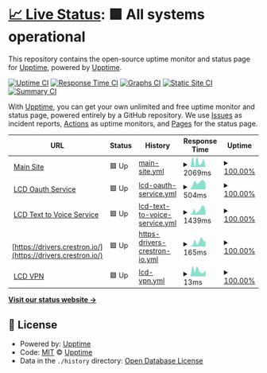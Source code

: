 # [📈 Live Status](https://upptime.github.io/upptime): <!--live status--> **🟩 All systems operational**

This repository contains the open-source uptime monitor and status page for [Upptime](https://upptime.js.org), powered by [Upptime](https://github.com/upptime/upptime).

[![Uptime CI](https://github.com/lightingcontrol/LCD_Uptime/workflows/Uptime%20CI/badge.svg)](https://github.com/lightingcontrol/LCD_Uptime/actions?query=workflow%3A%22Uptime+CI%22)
[![Response Time CI](https://github.com/lightingcontrol/LCD_Uptime/workflows/Response%20Time%20CI/badge.svg)](https://github.com/lightingcontrol/LCD_Uptime/actions?query=workflow%3A%22Response+Time+CI%22)
[![Graphs CI](https://github.com/lightingcontrol/LCD_Uptime/workflows/Graphs%20CI/badge.svg)](https://github.com/lightingcontrol/LCD_Uptime/actions?query=workflow%3A%22Graphs+CI%22)
[![Static Site CI](https://github.com/lightingcontrol/LCD_Uptime/workflows/Static%20Site%20CI/badge.svg)](https://github.com/lightingcontrol/LCD_Uptime/actions?query=workflow%3A%22Static+Site+CI%22)
[![Summary CI](https://github.com/lightingcontrol/LCD_Uptime/workflows/Summary%20CI/badge.svg)](https://github.com/lightingcontrol/LCD_Uptime/actions?query=workflow%3A%22Summary+CI%22)

With [Upptime](https://upptime.js.org), you can get your own unlimited and free uptime monitor and status page, powered entirely by a GitHub repository. We use [Issues](https://github.com/upptime/upptime/issues) as incident reports, [Actions](https://github.com/lightingcontrol/LCD_Uptime/actions) as uptime monitors, and [Pages](https://upptime.github.io/upptime) for the status page.

<!--start: status pages-->
<!-- This summary is generated by Upptime (https://github.com/upptime/upptime) -->
<!-- Do not edit this manually, your changes will be overwritten -->
<!-- prettier-ignore -->
| URL | Status | History | Response Time | Uptime |
| --- | ------ | ------- | ------------- | ------ |
| <img alt="" src="https://icons.duckduckgo.com/ip3/www.lightingcontrol.co.uk.ico" height="13"> [Main Site](https://www.lightingcontrol.co.uk) | 🟩 Up | [main-site.yml](https://github.com/LightingControl/LCD_Uptime/commits/HEAD/history/main-site.yml) | <details><summary><img alt="Response time graph" src="./graphs/main-site/response-time-week.png" height="20"> 2069ms</summary><br><a href="https://Lightingcontrol.github.io/LCD_Uptime/history/main-site"><img alt="Response time 1172" src="https://img.shields.io/endpoint?url=https%3A%2F%2Fraw.githubusercontent.com%2FLightingControl%2FLCD_Uptime%2FHEAD%2Fapi%2Fmain-site%2Fresponse-time.json"></a><br><a href="https://Lightingcontrol.github.io/LCD_Uptime/history/main-site"><img alt="24-hour response time 296" src="https://img.shields.io/endpoint?url=https%3A%2F%2Fraw.githubusercontent.com%2FLightingControl%2FLCD_Uptime%2FHEAD%2Fapi%2Fmain-site%2Fresponse-time-day.json"></a><br><a href="https://Lightingcontrol.github.io/LCD_Uptime/history/main-site"><img alt="7-day response time 2069" src="https://img.shields.io/endpoint?url=https%3A%2F%2Fraw.githubusercontent.com%2FLightingControl%2FLCD_Uptime%2FHEAD%2Fapi%2Fmain-site%2Fresponse-time-week.json"></a><br><a href="https://Lightingcontrol.github.io/LCD_Uptime/history/main-site"><img alt="30-day response time 1895" src="https://img.shields.io/endpoint?url=https%3A%2F%2Fraw.githubusercontent.com%2FLightingControl%2FLCD_Uptime%2FHEAD%2Fapi%2Fmain-site%2Fresponse-time-month.json"></a><br><a href="https://Lightingcontrol.github.io/LCD_Uptime/history/main-site"><img alt="1-year response time 1172" src="https://img.shields.io/endpoint?url=https%3A%2F%2Fraw.githubusercontent.com%2FLightingControl%2FLCD_Uptime%2FHEAD%2Fapi%2Fmain-site%2Fresponse-time-year.json"></a></details> | <details><summary><a href="https://Lightingcontrol.github.io/LCD_Uptime/history/main-site">100.00%</a></summary><a href="https://Lightingcontrol.github.io/LCD_Uptime/history/main-site"><img alt="All-time uptime 100.00%" src="https://img.shields.io/endpoint?url=https%3A%2F%2Fraw.githubusercontent.com%2FLightingControl%2FLCD_Uptime%2FHEAD%2Fapi%2Fmain-site%2Fuptime.json"></a><br><a href="https://Lightingcontrol.github.io/LCD_Uptime/history/main-site"><img alt="24-hour uptime 100.00%" src="https://img.shields.io/endpoint?url=https%3A%2F%2Fraw.githubusercontent.com%2FLightingControl%2FLCD_Uptime%2FHEAD%2Fapi%2Fmain-site%2Fuptime-day.json"></a><br><a href="https://Lightingcontrol.github.io/LCD_Uptime/history/main-site"><img alt="7-day uptime 100.00%" src="https://img.shields.io/endpoint?url=https%3A%2F%2Fraw.githubusercontent.com%2FLightingControl%2FLCD_Uptime%2FHEAD%2Fapi%2Fmain-site%2Fuptime-week.json"></a><br><a href="https://Lightingcontrol.github.io/LCD_Uptime/history/main-site"><img alt="30-day uptime 100.00%" src="https://img.shields.io/endpoint?url=https%3A%2F%2Fraw.githubusercontent.com%2FLightingControl%2FLCD_Uptime%2FHEAD%2Fapi%2Fmain-site%2Fuptime-month.json"></a><br><a href="https://Lightingcontrol.github.io/LCD_Uptime/history/main-site"><img alt="1-year uptime 100.00%" src="https://img.shields.io/endpoint?url=https%3A%2F%2Fraw.githubusercontent.com%2FLightingControl%2FLCD_Uptime%2FHEAD%2Fapi%2Fmain-site%2Fuptime-year.json"></a></details>
| <img alt="" src="https://icons.duckduckgo.com/ip3/oauth.lightingcontrol.co.uk.ico" height="13"> [LCD Oauth Service](https://oauth.lightingcontrol.co.uk) | 🟩 Up | [lcd-oauth-service.yml](https://github.com/LightingControl/LCD_Uptime/commits/HEAD/history/lcd-oauth-service.yml) | <details><summary><img alt="Response time graph" src="./graphs/lcd-oauth-service/response-time-week.png" height="20"> 504ms</summary><br><a href="https://Lightingcontrol.github.io/LCD_Uptime/history/lcd-oauth-service"><img alt="Response time 506" src="https://img.shields.io/endpoint?url=https%3A%2F%2Fraw.githubusercontent.com%2FLightingControl%2FLCD_Uptime%2FHEAD%2Fapi%2Flcd-oauth-service%2Fresponse-time.json"></a><br><a href="https://Lightingcontrol.github.io/LCD_Uptime/history/lcd-oauth-service"><img alt="24-hour response time 929" src="https://img.shields.io/endpoint?url=https%3A%2F%2Fraw.githubusercontent.com%2FLightingControl%2FLCD_Uptime%2FHEAD%2Fapi%2Flcd-oauth-service%2Fresponse-time-day.json"></a><br><a href="https://Lightingcontrol.github.io/LCD_Uptime/history/lcd-oauth-service"><img alt="7-day response time 504" src="https://img.shields.io/endpoint?url=https%3A%2F%2Fraw.githubusercontent.com%2FLightingControl%2FLCD_Uptime%2FHEAD%2Fapi%2Flcd-oauth-service%2Fresponse-time-week.json"></a><br><a href="https://Lightingcontrol.github.io/LCD_Uptime/history/lcd-oauth-service"><img alt="30-day response time 648" src="https://img.shields.io/endpoint?url=https%3A%2F%2Fraw.githubusercontent.com%2FLightingControl%2FLCD_Uptime%2FHEAD%2Fapi%2Flcd-oauth-service%2Fresponse-time-month.json"></a><br><a href="https://Lightingcontrol.github.io/LCD_Uptime/history/lcd-oauth-service"><img alt="1-year response time 506" src="https://img.shields.io/endpoint?url=https%3A%2F%2Fraw.githubusercontent.com%2FLightingControl%2FLCD_Uptime%2FHEAD%2Fapi%2Flcd-oauth-service%2Fresponse-time-year.json"></a></details> | <details><summary><a href="https://Lightingcontrol.github.io/LCD_Uptime/history/lcd-oauth-service">100.00%</a></summary><a href="https://Lightingcontrol.github.io/LCD_Uptime/history/lcd-oauth-service"><img alt="All-time uptime 100.00%" src="https://img.shields.io/endpoint?url=https%3A%2F%2Fraw.githubusercontent.com%2FLightingControl%2FLCD_Uptime%2FHEAD%2Fapi%2Flcd-oauth-service%2Fuptime.json"></a><br><a href="https://Lightingcontrol.github.io/LCD_Uptime/history/lcd-oauth-service"><img alt="24-hour uptime 100.00%" src="https://img.shields.io/endpoint?url=https%3A%2F%2Fraw.githubusercontent.com%2FLightingControl%2FLCD_Uptime%2FHEAD%2Fapi%2Flcd-oauth-service%2Fuptime-day.json"></a><br><a href="https://Lightingcontrol.github.io/LCD_Uptime/history/lcd-oauth-service"><img alt="7-day uptime 100.00%" src="https://img.shields.io/endpoint?url=https%3A%2F%2Fraw.githubusercontent.com%2FLightingControl%2FLCD_Uptime%2FHEAD%2Fapi%2Flcd-oauth-service%2Fuptime-week.json"></a><br><a href="https://Lightingcontrol.github.io/LCD_Uptime/history/lcd-oauth-service"><img alt="30-day uptime 100.00%" src="https://img.shields.io/endpoint?url=https%3A%2F%2Fraw.githubusercontent.com%2FLightingControl%2FLCD_Uptime%2FHEAD%2Fapi%2Flcd-oauth-service%2Fuptime-month.json"></a><br><a href="https://Lightingcontrol.github.io/LCD_Uptime/history/lcd-oauth-service"><img alt="1-year uptime 100.00%" src="https://img.shields.io/endpoint?url=https%3A%2F%2Fraw.githubusercontent.com%2FLightingControl%2FLCD_Uptime%2FHEAD%2Fapi%2Flcd-oauth-service%2Fuptime-year.json"></a></details>
| <img alt="" src="https://icons.duckduckgo.com/ip3/chimes.lightingcontrol.co.uk.ico" height="13"> [LCD Text to Voice Service](https://chimes.lightingcontrol.co.uk) | 🟩 Up | [lcd-text-to-voice-service.yml](https://github.com/LightingControl/LCD_Uptime/commits/HEAD/history/lcd-text-to-voice-service.yml) | <details><summary><img alt="Response time graph" src="./graphs/lcd-text-to-voice-service/response-time-week.png" height="20"> 1439ms</summary><br><a href="https://Lightingcontrol.github.io/LCD_Uptime/history/lcd-text-to-voice-service"><img alt="Response time 601" src="https://img.shields.io/endpoint?url=https%3A%2F%2Fraw.githubusercontent.com%2FLightingControl%2FLCD_Uptime%2FHEAD%2Fapi%2Flcd-text-to-voice-service%2Fresponse-time.json"></a><br><a href="https://Lightingcontrol.github.io/LCD_Uptime/history/lcd-text-to-voice-service"><img alt="24-hour response time 4382" src="https://img.shields.io/endpoint?url=https%3A%2F%2Fraw.githubusercontent.com%2FLightingControl%2FLCD_Uptime%2FHEAD%2Fapi%2Flcd-text-to-voice-service%2Fresponse-time-day.json"></a><br><a href="https://Lightingcontrol.github.io/LCD_Uptime/history/lcd-text-to-voice-service"><img alt="7-day response time 1439" src="https://img.shields.io/endpoint?url=https%3A%2F%2Fraw.githubusercontent.com%2FLightingControl%2FLCD_Uptime%2FHEAD%2Fapi%2Flcd-text-to-voice-service%2Fresponse-time-week.json"></a><br><a href="https://Lightingcontrol.github.io/LCD_Uptime/history/lcd-text-to-voice-service"><img alt="30-day response time 830" src="https://img.shields.io/endpoint?url=https%3A%2F%2Fraw.githubusercontent.com%2FLightingControl%2FLCD_Uptime%2FHEAD%2Fapi%2Flcd-text-to-voice-service%2Fresponse-time-month.json"></a><br><a href="https://Lightingcontrol.github.io/LCD_Uptime/history/lcd-text-to-voice-service"><img alt="1-year response time 601" src="https://img.shields.io/endpoint?url=https%3A%2F%2Fraw.githubusercontent.com%2FLightingControl%2FLCD_Uptime%2FHEAD%2Fapi%2Flcd-text-to-voice-service%2Fresponse-time-year.json"></a></details> | <details><summary><a href="https://Lightingcontrol.github.io/LCD_Uptime/history/lcd-text-to-voice-service">100.00%</a></summary><a href="https://Lightingcontrol.github.io/LCD_Uptime/history/lcd-text-to-voice-service"><img alt="All-time uptime 100.00%" src="https://img.shields.io/endpoint?url=https%3A%2F%2Fraw.githubusercontent.com%2FLightingControl%2FLCD_Uptime%2FHEAD%2Fapi%2Flcd-text-to-voice-service%2Fuptime.json"></a><br><a href="https://Lightingcontrol.github.io/LCD_Uptime/history/lcd-text-to-voice-service"><img alt="24-hour uptime 100.00%" src="https://img.shields.io/endpoint?url=https%3A%2F%2Fraw.githubusercontent.com%2FLightingControl%2FLCD_Uptime%2FHEAD%2Fapi%2Flcd-text-to-voice-service%2Fuptime-day.json"></a><br><a href="https://Lightingcontrol.github.io/LCD_Uptime/history/lcd-text-to-voice-service"><img alt="7-day uptime 100.00%" src="https://img.shields.io/endpoint?url=https%3A%2F%2Fraw.githubusercontent.com%2FLightingControl%2FLCD_Uptime%2FHEAD%2Fapi%2Flcd-text-to-voice-service%2Fuptime-week.json"></a><br><a href="https://Lightingcontrol.github.io/LCD_Uptime/history/lcd-text-to-voice-service"><img alt="30-day uptime 100.00%" src="https://img.shields.io/endpoint?url=https%3A%2F%2Fraw.githubusercontent.com%2FLightingControl%2FLCD_Uptime%2FHEAD%2Fapi%2Flcd-text-to-voice-service%2Fuptime-month.json"></a><br><a href="https://Lightingcontrol.github.io/LCD_Uptime/history/lcd-text-to-voice-service"><img alt="1-year uptime 100.00%" src="https://img.shields.io/endpoint?url=https%3A%2F%2Fraw.githubusercontent.com%2FLightingControl%2FLCD_Uptime%2FHEAD%2Fapi%2Flcd-text-to-voice-service%2Fuptime-year.json"></a></details>
| <img alt="" src="https://icons.duckduckgo.com/ip3/drivers.crestron.io.ico" height="13"> [https://drivers.crestron.io/](https://drivers.crestron.io/) | 🟩 Up | [https-drivers-crestron-io.yml](https://github.com/LightingControl/LCD_Uptime/commits/HEAD/history/https-drivers-crestron-io.yml) | <details><summary><img alt="Response time graph" src="./graphs/https-drivers-crestron-io/response-time-week.png" height="20"> 165ms</summary><br><a href="https://Lightingcontrol.github.io/LCD_Uptime/history/https-drivers-crestron-io"><img alt="Response time 162" src="https://img.shields.io/endpoint?url=https%3A%2F%2Fraw.githubusercontent.com%2FLightingControl%2FLCD_Uptime%2FHEAD%2Fapi%2Fhttps-drivers-crestron-io%2Fresponse-time.json"></a><br><a href="https://Lightingcontrol.github.io/LCD_Uptime/history/https-drivers-crestron-io"><img alt="24-hour response time 177" src="https://img.shields.io/endpoint?url=https%3A%2F%2Fraw.githubusercontent.com%2FLightingControl%2FLCD_Uptime%2FHEAD%2Fapi%2Fhttps-drivers-crestron-io%2Fresponse-time-day.json"></a><br><a href="https://Lightingcontrol.github.io/LCD_Uptime/history/https-drivers-crestron-io"><img alt="7-day response time 165" src="https://img.shields.io/endpoint?url=https%3A%2F%2Fraw.githubusercontent.com%2FLightingControl%2FLCD_Uptime%2FHEAD%2Fapi%2Fhttps-drivers-crestron-io%2Fresponse-time-week.json"></a><br><a href="https://Lightingcontrol.github.io/LCD_Uptime/history/https-drivers-crestron-io"><img alt="30-day response time 195" src="https://img.shields.io/endpoint?url=https%3A%2F%2Fraw.githubusercontent.com%2FLightingControl%2FLCD_Uptime%2FHEAD%2Fapi%2Fhttps-drivers-crestron-io%2Fresponse-time-month.json"></a><br><a href="https://Lightingcontrol.github.io/LCD_Uptime/history/https-drivers-crestron-io"><img alt="1-year response time 162" src="https://img.shields.io/endpoint?url=https%3A%2F%2Fraw.githubusercontent.com%2FLightingControl%2FLCD_Uptime%2FHEAD%2Fapi%2Fhttps-drivers-crestron-io%2Fresponse-time-year.json"></a></details> | <details><summary><a href="https://Lightingcontrol.github.io/LCD_Uptime/history/https-drivers-crestron-io">100.00%</a></summary><a href="https://Lightingcontrol.github.io/LCD_Uptime/history/https-drivers-crestron-io"><img alt="All-time uptime 100.00%" src="https://img.shields.io/endpoint?url=https%3A%2F%2Fraw.githubusercontent.com%2FLightingControl%2FLCD_Uptime%2FHEAD%2Fapi%2Fhttps-drivers-crestron-io%2Fuptime.json"></a><br><a href="https://Lightingcontrol.github.io/LCD_Uptime/history/https-drivers-crestron-io"><img alt="24-hour uptime 100.00%" src="https://img.shields.io/endpoint?url=https%3A%2F%2Fraw.githubusercontent.com%2FLightingControl%2FLCD_Uptime%2FHEAD%2Fapi%2Fhttps-drivers-crestron-io%2Fuptime-day.json"></a><br><a href="https://Lightingcontrol.github.io/LCD_Uptime/history/https-drivers-crestron-io"><img alt="7-day uptime 100.00%" src="https://img.shields.io/endpoint?url=https%3A%2F%2Fraw.githubusercontent.com%2FLightingControl%2FLCD_Uptime%2FHEAD%2Fapi%2Fhttps-drivers-crestron-io%2Fuptime-week.json"></a><br><a href="https://Lightingcontrol.github.io/LCD_Uptime/history/https-drivers-crestron-io"><img alt="30-day uptime 100.00%" src="https://img.shields.io/endpoint?url=https%3A%2F%2Fraw.githubusercontent.com%2FLightingControl%2FLCD_Uptime%2FHEAD%2Fapi%2Fhttps-drivers-crestron-io%2Fuptime-month.json"></a><br><a href="https://Lightingcontrol.github.io/LCD_Uptime/history/https-drivers-crestron-io"><img alt="1-year uptime 100.00%" src="https://img.shields.io/endpoint?url=https%3A%2F%2Fraw.githubusercontent.com%2FLightingControl%2FLCD_Uptime%2FHEAD%2Fapi%2Fhttps-drivers-crestron-io%2Fuptime-year.json"></a></details>
| <img alt="" src="https://icons.duckduckgo.com/ip3/null.ico" height="13"> [LCD VPN](8.8.4.4) | 🟩 Up | [lcd-vpn.yml](https://github.com/LightingControl/LCD_Uptime/commits/HEAD/history/lcd-vpn.yml) | <details><summary><img alt="Response time graph" src="./graphs/lcd-vpn/response-time-week.png" height="20"> 13ms</summary><br><a href="https://Lightingcontrol.github.io/LCD_Uptime/history/lcd-vpn"><img alt="Response time 7" src="https://img.shields.io/endpoint?url=https%3A%2F%2Fraw.githubusercontent.com%2FLightingControl%2FLCD_Uptime%2FHEAD%2Fapi%2Flcd-vpn%2Fresponse-time.json"></a><br><a href="https://Lightingcontrol.github.io/LCD_Uptime/history/lcd-vpn"><img alt="24-hour response time 9" src="https://img.shields.io/endpoint?url=https%3A%2F%2Fraw.githubusercontent.com%2FLightingControl%2FLCD_Uptime%2FHEAD%2Fapi%2Flcd-vpn%2Fresponse-time-day.json"></a><br><a href="https://Lightingcontrol.github.io/LCD_Uptime/history/lcd-vpn"><img alt="7-day response time 13" src="https://img.shields.io/endpoint?url=https%3A%2F%2Fraw.githubusercontent.com%2FLightingControl%2FLCD_Uptime%2FHEAD%2Fapi%2Flcd-vpn%2Fresponse-time-week.json"></a><br><a href="https://Lightingcontrol.github.io/LCD_Uptime/history/lcd-vpn"><img alt="30-day response time 11" src="https://img.shields.io/endpoint?url=https%3A%2F%2Fraw.githubusercontent.com%2FLightingControl%2FLCD_Uptime%2FHEAD%2Fapi%2Flcd-vpn%2Fresponse-time-month.json"></a><br><a href="https://Lightingcontrol.github.io/LCD_Uptime/history/lcd-vpn"><img alt="1-year response time 7" src="https://img.shields.io/endpoint?url=https%3A%2F%2Fraw.githubusercontent.com%2FLightingControl%2FLCD_Uptime%2FHEAD%2Fapi%2Flcd-vpn%2Fresponse-time-year.json"></a></details> | <details><summary><a href="https://Lightingcontrol.github.io/LCD_Uptime/history/lcd-vpn">100.00%</a></summary><a href="https://Lightingcontrol.github.io/LCD_Uptime/history/lcd-vpn"><img alt="All-time uptime 100.00%" src="https://img.shields.io/endpoint?url=https%3A%2F%2Fraw.githubusercontent.com%2FLightingControl%2FLCD_Uptime%2FHEAD%2Fapi%2Flcd-vpn%2Fuptime.json"></a><br><a href="https://Lightingcontrol.github.io/LCD_Uptime/history/lcd-vpn"><img alt="24-hour uptime 100.00%" src="https://img.shields.io/endpoint?url=https%3A%2F%2Fraw.githubusercontent.com%2FLightingControl%2FLCD_Uptime%2FHEAD%2Fapi%2Flcd-vpn%2Fuptime-day.json"></a><br><a href="https://Lightingcontrol.github.io/LCD_Uptime/history/lcd-vpn"><img alt="7-day uptime 100.00%" src="https://img.shields.io/endpoint?url=https%3A%2F%2Fraw.githubusercontent.com%2FLightingControl%2FLCD_Uptime%2FHEAD%2Fapi%2Flcd-vpn%2Fuptime-week.json"></a><br><a href="https://Lightingcontrol.github.io/LCD_Uptime/history/lcd-vpn"><img alt="30-day uptime 100.00%" src="https://img.shields.io/endpoint?url=https%3A%2F%2Fraw.githubusercontent.com%2FLightingControl%2FLCD_Uptime%2FHEAD%2Fapi%2Flcd-vpn%2Fuptime-month.json"></a><br><a href="https://Lightingcontrol.github.io/LCD_Uptime/history/lcd-vpn"><img alt="1-year uptime 100.00%" src="https://img.shields.io/endpoint?url=https%3A%2F%2Fraw.githubusercontent.com%2FLightingControl%2FLCD_Uptime%2FHEAD%2Fapi%2Flcd-vpn%2Fuptime-year.json"></a></details>

<!--end: status pages-->

[**Visit our status website →**](https://lightingcontrol.github.io/LCD_Uptime)

## 📄 License

- Powered by: [Upptime](https://github.com/upptime/upptime)
- Code: [MIT](./LICENSE) © [Upptime](https://upptime.js.org)
- Data in the `./history` directory: [Open Database License](https://opendatacommons.org/licenses/odbl/1-0/)
